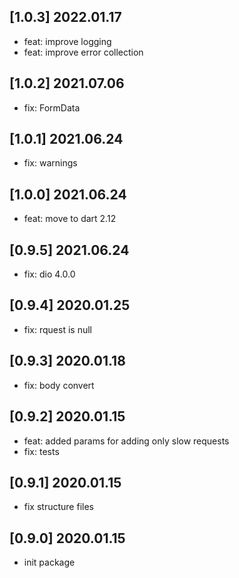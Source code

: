 ## [1.0.3] 2022.01.17

- feat: improve logging
- feat: improve error collection
## [1.0.2] 2021.07.06

- fix: FormData

## [1.0.1] 2021.06.24

- fix: warnings

## [1.0.0] 2021.06.24

- feat: move to dart 2.12

## [0.9.5] 2021.06.24

- fix: dio 4.0.0

## [0.9.4] 2020.01.25

- fix: rquest is null

## [0.9.3] 2020.01.18

- fix: body convert

## [0.9.2] 2020.01.15

- feat: added params for adding only slow requests
- fix: tests

## [0.9.1] 2020.01.15

- fix structure files

## [0.9.0] 2020.01.15

- init package
